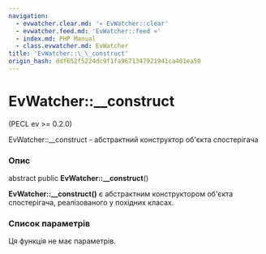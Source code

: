 ```yaml
---
navigation:
  - evwatcher.clear.md: '« EvWatcher::clear'
  - evwatcher.feed.md: 'EvWatcher::feed »'
  - index.md: PHP Manual
  - class.evwatcher.md: EvWatcher
title: 'EvWatcher::\_\_construct'
origin_hash: ddf652f5224dc9f1fa9671347921941ca401ea50
---
```

# EvWatcher::\_\_construct

(PECL ev >= 0.2.0)

EvWatcher::\_\_construct - абстрактний конструктор об'єкта спостерігача

### Опис

abstract public **EvWatcher::\_\_construct**()

**EvWatcher::\_\_construct()** є абстрактним конструктором об'єкта спостерігача, реалізованого у похідних класах.

### Список параметрів

Ця функція не має параметрів.
